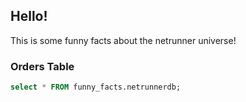 ## Hello!

This is some funny facts about the netrunner universe!

### Orders Table

```sql netrunner
select * FROM funny_facts.netrunnerdb;
```

<DataTable data={netrunner} title="Illustrators Whom has Produced Most Cards" />
